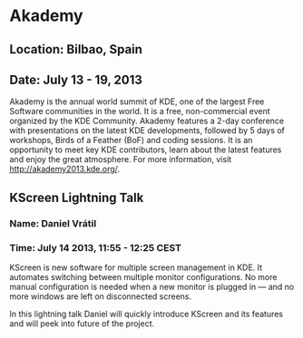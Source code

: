 # Akademy
## Location: Bilbao, Spain
## Date: July 13 - 19, 2013

Akademy is the annual world summit of KDE, one of the largest Free Software communities in the world. It is a free, non-commercial event organized by the KDE Community. Akademy features a 2-day conference with presentations on the latest KDE developments, followed by 5 days of workshops, Birds of a Feather (BoF) and coding sessions. It is an opportunity to meet key KDE contributors, learn about the latest features and enjoy the great atmosphere. For more information, visit <http://akademy2013.kde.org/>.


## KScreen Lightning Talk
### Name: Daniel Vrátil
### Time: July 14 2013, 11:55 - 12:25 CEST

KScreen is new software for multiple screen management in KDE. It automates switching between multiple monitor configurations. No more manual configuration is needed when a new monitor is plugged in — and no more windows are left on disconnected screens.

In this lightning talk Daniel will quickly introduce KScreen and its features and will peek into future of the project.
